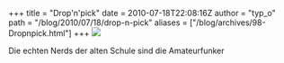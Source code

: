 +++
title = "Drop'n'pick"
date = 2010-07-18T22:08:16Z
author = "typ_o"
path = "/blog/2010/07/18/drop-n-pick"
aliases = ["/blog/archives/98-Dropnpick.html"]
+++
![](/media/dropnpick.jpg)

Die echten Nerds der alten Schule sind die Amateurfunker
